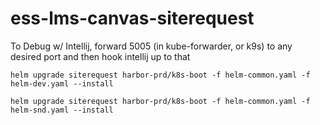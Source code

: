 # ess-lms-canvas-siterequest

To Debug w/ Intellij, forward 5005 (in kube-forwarder, or k9s) to any desired port and then hook intellij up to that

```
helm upgrade siterequest harbor-prd/k8s-boot -f helm-common.yaml -f helm-dev.yaml --install
```

```
helm upgrade siterequest harbor-prd/k8s-boot -f helm-common.yaml -f helm-snd.yaml --install
```